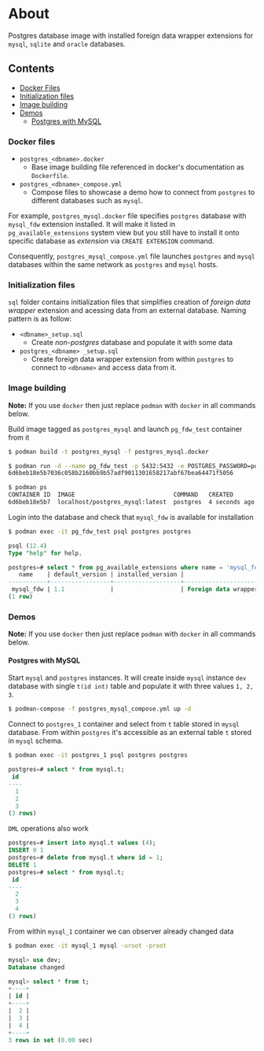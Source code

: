 # About
Postgres database image with installed foreign data wrapper extensions for `mysql`, `sqlite` and `oracle` databases.

## Contents
- [Docker Files](#docker-files)
- [Initialization files](#initialization-files)
- [Image building](#image-building)
- [Demos](#demos)
  - [Postgres with MySQL](#postgres-with-mysql)

### Docker files
- `postgres_<dbname>.docker`
  - Base image building file referenced in docker's documentation as `Dockerfile`.
- `postgres_<dbname>_compose.yml`
  - Compose files to showcase a demo how to connect from `postgres` to different databases such as `mysql`.

For example, `postgres_mysql.docker` file specifies `postgres` database with `mysql_fdw` extension installed.
It will make it listed in `pg_available_extensions` system view but you still have to install it onto specific database as _extension_ via `CREATE EXTENSION` command.

Consequently, `postgres_mysql_compose.yml` file launches `postgres` and `mysql` databases within the same network as `postgres` and `mysql` hosts.


### Initialization files
`sql` folder contains initialization files that simplifies creation of _foreign data wrapper_ extension and acessing data from an external database. Naming pattern is as follow:
- `<dbname>_setup.sql`
  - Create _non-postgres_ database and populate it with some data
- `postgres_<dbname> _setup.sql`
  - Create foreign data wrapper extension from within `postgres` to connect to `<dbname>` and access data from it.


### Image building
**Note:** If you use `docker` then just replace `podman` with `docker` in all commands below.

Build image tagged as `postgres_mysql` and launch `pg_fdw_test` container from it
```sh
$ podman build -t postgres_mysql -f postgres_mysql.docker

$ podman run -d --name pg_fdw_test -p 5432:5432 -e POSTGRES_PASSWORD=postgres postgres_mysql
6d6beb18e5b7036c058b2160bb9b57adf9011301658217abf67bea64471f5056

$ podman ps
CONTAINER ID  IMAGE                            COMMAND   CREATED        STATUS            PORTS                   NAMES
6d6beb18e5b7  localhost/postgres_mysql:latest  postgres  4 seconds ago  Up 4 seconds ago  0.0.0.0:5432->5432/tcp  pg_fdw_test
```

Login into the database and check that `mysql_fdw` is available for installation
```sh
$ podman exec -it pg_fdw_test psql postgres postgres
```
```sql
psql (12.4)
Type "help" for help.

postgres=# select * from pg_available_extensions where name = 'mysql_fdw';
   name    | default_version | installed_version |                     comment
-----------+-----------------+-------------------+--------------------------------------------------
 mysql_fdw | 1.1             |                   | Foreign data wrapper for querying a MySQL server
(1 row)
```


### Demos
**Note:** If you use `docker` then just replace `podman` with `docker` in all commands below.

#### Postgres with MySQL
Start `mysql` and `postgres` instances. It will create inside `mysql` instance `dev` database with single `t(id int)` table and populate it with three values `1, 2, 3`.
```sh
$ podman-compose -f postgres_mysql_compose.yml up -d
```

Connect to `postgres_1` container and select from `t` table stored in `mysql` database.
From within `postgres` it's accessible as an external table `t` stored in `mysql` schema.
```sh
$ podman exec -it postgres_1 psql postgres postgres
```
```sql
postgres=# select * from mysql.t;
 id
----
  1
  2
  3
(3 rows)
```

`DML` operations also work
```sql
postgres=# insert into mysql.t values (4);
INSERT 0 1
postgres=# delete from mysql.t where id = 1;
DELETE 1
postgres=# select * from mysql.t;
 id
----
  2
  3
  4
(3 rows)
```

From within `mysql_1` container we can observer already changed data
```sh
$ podman exec -it mysql_1 mysql -uroot -proot
```
```sql
mysql> use dev;
Database changed

mysql> select * from t;
+----+
| id |
+----+
|  2 |
|  3 |
|  4 |
+----+
3 rows in set (0.00 sec)
```